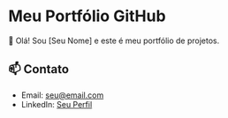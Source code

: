 # Meu Portfólio GitHub

👋 Olá! Sou [Seu Nome] e este é meu portfólio de projetos.



## 📫 Contato
- Email: seu@email.com
- LinkedIn: [Seu Perfil](https://linkedin.com/in/seu-perfil)

